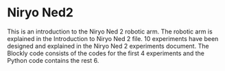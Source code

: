 # Niryo Ned2
This is an introduction to the Niryo Ned 2 robotic arm. The robotic arm is explained in the Introduction to Niryo Ned 2 file. 10 experiments have been designed
and explained in the Niryo Ned 2 experiments document. The Blockly code consists of the codes for the first 4 experiments and the Python code contains the rest
6.
